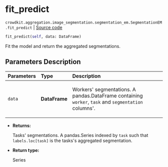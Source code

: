 # fit_predict
`crowdkit.aggregation.image_segmentation.segmentation_em.SegmentationEM.fit_predict` | [Source code](https://github.com/Toloka/crowd-kit/blob/v1.1.0.rc4/crowdkit/aggregation/image_segmentation/segmentation_em.py#L163)

```python
fit_predict(self, data: DataFrame)
```

Fit the model and return the aggregated segmentations.

## Parameters Description

| Parameters | Type | Description |
| :----------| :----| :-----------|
`data`|**DataFrame**|<p>Workers&#x27; segmentations. A pandas.DataFrame containing `worker`, `task` and `segmentation` columns&#x27;.</p>

* **Returns:**

  Tasks' segmentations.
A pandas.Series indexed by `task` such that `labels.loc[task]`
is the tasks's aggregated segmentation.

* **Return type:**

  Series

